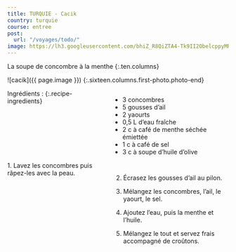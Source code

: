 ```yaml
---
title: TURQUIE - Cacik
country: turquie
course: entree
post:
  url: "/voyages/todo/"
image: https://lh3.googleusercontent.com/bhiZ_R8QiZTA4-Tk9II2ObelcppyMR00BOpd344jgK5o37sY4fUpAHL-50jb2UcKpecvrP-IDu4rNy8-92lfP9rbWUyQOhsNvW2dL5bMmLUJ2l7emDVObbyAnQDTTQxxdw6oa6hR-gtIBbeV-Aoyzan1IZrb6Bj3pbq2RIcWwQ6qjX_D5Pv5AUoxSWouHSEptt57VCfJJeBpovo_IZzQ3_nSvtGvX4yzvRxfkCnuejecF6DgsL5ij3cQGCxrs6z_fchlX4VF0482heRh7-G3Y2urR-kV23pZ3upLlKp7lXAJa4sTGC3ebkiFsytra971WF_cGM55iNZUKuLZEccNA-tcieI6m3hGAgppUTTMAu7ntF1W0yDM9LdiHI8bGamCnuVLBc0OU5PxEG6pUMv5Pqlde-IJnVzkOdTiONMi_5H_JIYg9OLlErpqhEd1nLnvtYi8CaZy9hURprHq-e4z02BpgG8__0RHxzM78RuHT2hrO1IIz1y6Bh5cM0D6EYXVpcrUniQtTL8n1n1p5Jhsgjoosvbqx9rAgZhuiPQs8mS2nYTtefL2YKFNDxZy0tiP_nr2H182JtbNN44oAKijIjNdZYGhwZkp3i05ZtOoKdAYMMynOo5Io8wkzMXlwUUoQdVmq00cgVOxbIy0zOaUnI_VSjITQzjOAoeAL8Ne4d7T_VLKoMDbqjtiCnGSzIy8pS4_oUcynIUJJpl-xN1GCEQds3I5iOzomtp6HG0Lfj9RnXDU=w900
---
```


La soupe de concombre à la menthe
{:.ten.columns}

<!--fin extrait-->

![cacik]({{ page.image }})
{:.sixteen.columns.first-photo.photo-end}

<div class="four columns" markdown="1">
Ingrédients :
{:.recipe-ingredients}

- 3 concombres
- 5 gousses d’ail
- 2 yaourts
- 0,5 L d’eau fraîche
- 2 c à café de menthe séchée émiettée
- 1 c à café de sel
- 3 c à soupe d’huile d’olive
</div>

<div class="ten columns" markdown="1">
1. Lavez les concombres puis râpez-les avec la peau.

2. Écrasez les gousses d’ail au pilon.

3. Mélangez les concombres, l’ail, le yaourt, le sel.

4. Ajoutez l’eau, puis la menthe et l’huile.
 
5. Mélangez le tout et servez frais accompagné
de croûtons.
</div>
